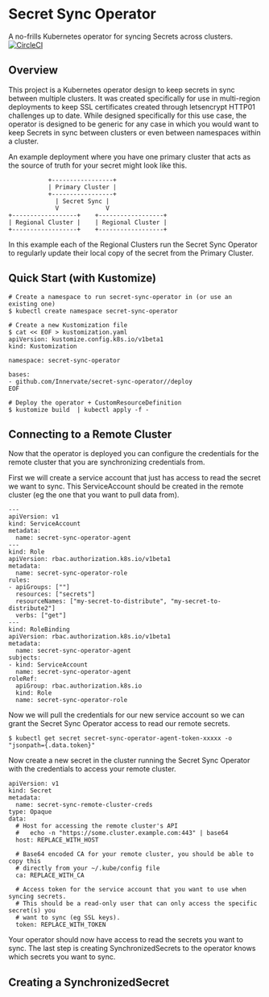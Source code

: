 # Secret Sync Operator
A no-frills Kubernetes operator for syncing Secrets across clusters.
[![CircleCI](https://circleci.com/gh/Innervate/secret-sync-operator.svg?style=svg)](https://circleci.com/gh/Innervate/secret-sync-operator)

## Overview
This project is a Kubernetes operator design to keep secrets in sync between multiple clusters. It was created specifically for use in multi-region deployments to keep SSL certificates created through letsencrypt HTTP01 challenges up to date. While designed specifically for this use case, the operator is designed to be generic for any case in which you would want to keep Secrets in sync between clusters or even between namespaces within a cluster.

An example deployment where you have one primary cluster that acts as the source of truth for your secret might look like this.
```
           +-----------------+
           | Primary Cluster |
           +-----------------+
             | Secret Sync |
             V             V
+------------------+    +------------------+
| Regional Cluster |    | Regional Cluster |
+------------------+    +------------------+
```
In this example each of the Regional Clusters run the Secret Sync Operator to regularly update their local copy of the secret from the Primary Cluster.

## Quick Start (with Kustomize)
```
# Create a namespace to run secret-sync-operator in (or use an existing one)
$ kubectl create namespace secret-sync-operator

# Create a new Kustomization file
$ cat << EOF > kustomization.yaml
apiVersion: kustomize.config.k8s.io/v1beta1
kind: Kustomization

namespace: secret-sync-operator

bases:
- github.com/Innervate/secret-sync-operator//deploy
EOF

# Deploy the operator + CustomResourceDefinition
$ kustomize build  | kubectl apply -f -
```

## Connecting to a Remote Cluster
Now that the operator is deployed you can configure the credentials for the remote cluster that you are
synchronizing credentials from.

First we will create a service account that just has access to read the secret we want to sync. This ServiceAccount should be created in the remote cluster (eg the one that you want to pull data from).
```
---
apiVersion: v1
kind: ServiceAccount
metadata:
  name: secret-sync-operator-agent
---
kind: Role
apiVersion: rbac.authorization.k8s.io/v1beta1
metadata:
  name: secret-sync-operator-role
rules:
- apiGroups: [""]
  resources: ["secrets"]
  resourceNames: ["my-secret-to-distribute", "my-secret-to-distribute2"]
  verbs: ["get"]
---
kind: RoleBinding
apiVersion: rbac.authorization.k8s.io/v1beta1
metadata:
  name: secret-sync-operator-agent
subjects:
- kind: ServiceAccount
  name: secret-sync-operator-agent
roleRef:
  apiGroup: rbac.authorization.k8s.io
  kind: Role
  name: secret-sync-operator-role
```

Now we will pull the credentials for our new service account so we can grant the Secret Sync Operator access to read our remote secrets.
```
$ kubectl get secret secret-sync-operator-agent-token-xxxxx -o "jsonpath={.data.token}"
```

Now create a new secret in the cluster running the Secret Sync Operator with the credentials to access your remote cluster.
```
apiVersion: v1
kind: Secret
metadata:
  name: secret-sync-remote-cluster-creds
type: Opaque
data:
  # Host for accessing the remote cluster's API
  #   echo -n "https://some.cluster.example.com:443" | base64
  host: REPLACE_WITH_HOST

  # Base64 encoded CA for your remote cluster, you should be able to copy this
  # directly from your ~/.kube/config file
  ca: REPLACE_WITH_CA

  # Access token for the service account that you want to use when syncing secrets.
  # This should be a read-only user that can only access the specific secret(s) you
  # want to sync (eg SSL keys).
  token: REPLACE_WITH_TOKEN
```

Your operator should now have access to read the secrets you want to sync. The last step is creating SynchronizedSecrets to the operator knows which secrets you want to sync.

## Creating a SynchronizedSecret
